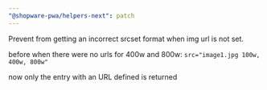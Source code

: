 ```yaml
---
"@shopware-pwa/helpers-next": patch
---
```


Prevent from getting an incorrect srcset format when img url is not set.

before when there were no urls for 400w and 800w: 
`src="image1.jpg 100w, 400w, 800w"` 

now only the entry with an URL defined is returned

